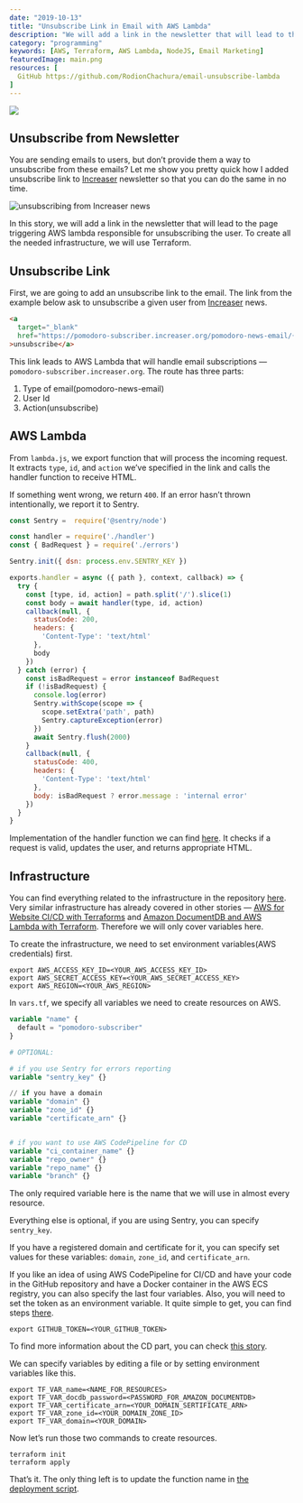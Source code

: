```yaml
---
date: "2019-10-13"
title: "Unsubscribe Link in Email with AWS Lambda"
description: "We will add a link in the newsletter that will lead to the page triggering AWS lambda responsible for unsubscribing the user"
category: "programming"
keywords: [AWS, Terraform, AWS Lambda, NodeJS, Email Marketing]
featuredImage: main.png
resources: [
  GitHub https://github.com/RodionChachura/email-unsubscribe-lambda
]
---
```


![](/main.png)

## Unsubscribe from Newsletter

You are sending emails to users, but don’t provide them a way to unsubscribe from these emails? Let me show you pretty quick how I added unsubscribe link to [Increaser](https://increaser.org) newsletter so that you can do the same in no time.

![unsubscribing from Increaser news](/example.gif)

In this story, we will add a link in the newsletter that will lead to the page triggering AWS lambda responsible for unsubscribing the user. To create all the needed infrastructure, we will use Terraform.

## Unsubscribe Link

First, we are going to add an unsubscribe link to the email. The link from the example below ask to unsubscribe a given user from [Increaser](https://increaser.org) news.

```html
<a
  target="_blank"
  href="https://pomodoro-subscriber.increaser.org/pomodoro-news-email/{{id}}/unsubscribe"
>unsubscribe</a>
```

This link leads to AWS Lambda that will handle email subscriptions — `pomodoro-subscriber.increaser.org`. The route has three parts:
1. Type of email(pomodoro-news-email)
2. User Id
3. Action(unsubscribe)

## AWS Lambda

From `lambda.js`, we export function that will process the incoming request. It extracts `type`, `id`, and `action` we’ve specified in the link and calls the handler function to receive HTML.

If something went wrong, we return `400`. If an error hasn’t thrown intentionally, we report it to Sentry.

```js:title=lambda.js
const Sentry =  require('@sentry/node')

const handler = require('./handler')
const { BadRequest } = require('./errors')

Sentry.init({ dsn: process.env.SENTRY_KEY })

exports.handler = async ({ path }, context, callback) => {
  try {
    const [type, id, action] = path.split('/').slice(1)
    const body = await handler(type, id, action)
    callback(null, {
      statusCode: 200,
      headers: {
        'Content-Type': 'text/html'
      },
      body
    })
  } catch (error) {
    const isBadRequest = error instanceof BadRequest
    if (!isBadRequest) {
      console.log(error)
      Sentry.withScope(scope => {
        scope.setExtra('path', path)
        Sentry.captureException(error)
      })
      await Sentry.flush(2000)
    }
    callback(null, {
      statusCode: 400,
      headers: {
        'Content-Type': 'text/html'
      },
      body: isBadRequest ? error.message : 'internal error'
    })
  }
}
```

Implementation of the handler function we can find [here](https://github.com/RodionChachura/email-unsubscribe-lambda/blob/master/lambda/src/handler.js). It checks if a request is valid, updates the user, and returns appropriate HTML.

## Infrastructure

You can find everything related to the infrastructure in the repository [here](https://github.com/RodionChachura/email-unsubscribe-lambda/tree/master/infrastructure). Very similar infrastructure has already covered in other stories — [AWS for Website CI/CD with Terraforms](https://geekrodion.com/blog/aws-website/ci-cd) and [Amazon DocumentDB and AWS Lambda with Terraform](https://geekrodion.com/blog/documentdb-terraform). Therefore we will only cover variables here.

To create the infrastructure, we need to set environment variables(AWS credentials) first.

```shell{promptUser: ''}
export AWS_ACCESS_KEY_ID=<YOUR_AWS_ACCESS_KEY_ID>
export AWS_SECRET_ACCESS_KEY=<YOUR_AWS_SECRET_ACCESS_KEY>
export AWS_REGION=<YOUR_AWS_REGION>
```

In `vars.tf`, we specify all variables we need to create resources on AWS.

```hcl:title=vars.tf
variable "name" {
  default = "pomodoro-subscriber"
}

# OPTIONAL:

# if you use Sentry for errors reporting
variable "sentry_key" {}

// if you have a domain
variable "domain" {}
variable "zone_id" {}
variable "certificate_arn" {}


# if you want to use AWS CodePipeline for CD
variable "ci_container_name" {}
variable "repo_owner" {}
variable "repo_name" {}
variable "branch" {}
```

The only required variable here is the name that we will use in almost every resource.

Everything else is optional, if you are using Sentry, you can specify `sentry_key`.

If you have a registered domain and certificate for it, you can specify set values for these variables: `domain`, `zone_id`, and `certificate_arn`.

If you like an idea of using AWS CodePipeline for CI/CD and have your code in the GitHub repository and have a Docker container in the AWS ECS registry, you can also specify the last four variables. Also, you will need to set the token as an environment variable. It quite simple to get, you can find steps [there](https://docs.github.com/en/free-pro-team@latest/github/authenticating-to-github/creating-a-personal-access-token).

```shell{promptUser: ''}
export GITHUB_TOKEN=<YOUR_GITHUB_TOKEN>
```

To find more information about the CD part, you can check [this story](https://geekrodion.com/blog/aws-website/ci-cd).

We can specify variables by editing a file or by setting environment variables like this.

```shell{promptUser: ''}
export TF_VAR_name=<NAME_FOR_RESOURCES>
export TF_VAR_docdb_password=<PASSWORD_FOR_AMAZON_DOCUMENTDB>
export TF_VAR_certificate_arn=<YOUR_DOMAIN_SERTIFICATE_ARN>
export TF_VAR_zone_id=<YOUR_DOMAIN_ZONE_ID>
export TF_VAR_domain=<YOUR_DOMAIN>
```

Now let’s run those two commands to create resources.

```shell{promptUser: ''}
terraform init
terraform apply
```

That’s it. The only thing left is to update the function name in [the deployment script](https://github.com/RodionChachura/email-unsubscribe-lambda/blob/master/lambda/management/deploy.sh#L8).